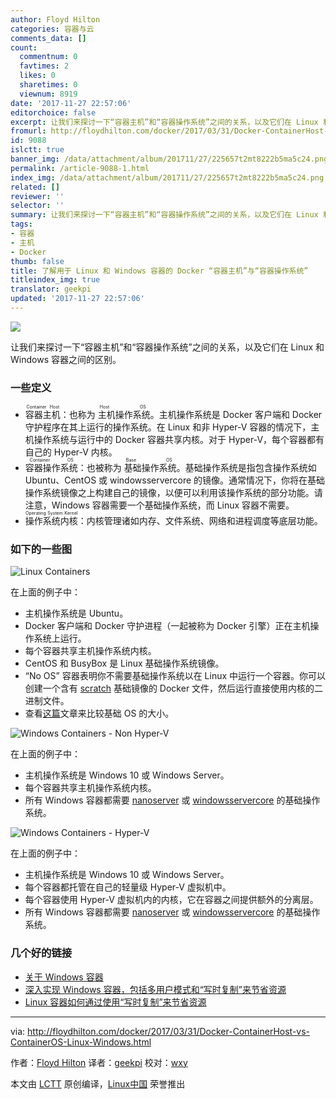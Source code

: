```yaml
---
author: Floyd Hilton
categories: 容器与云
comments_data: []
count:
  commentnum: 0
  favtimes: 2
  likes: 0
  sharetimes: 0
  viewnum: 8919
date: '2017-11-27 22:57:06'
editorchoice: false
excerpt: 让我们来探讨一下“容器主机”和“容器操作系统”之间的关系，以及它们在 Linux 和 Windows 容器之间的区别。
fromurl: http://floydhilton.com/docker/2017/03/31/Docker-ContainerHost-vs-ContainerOS-Linux-Windows.html
id: 9088
islctt: true
banner_img: /data/attachment/album/201711/27/225657t2mt8222b5ma5c24.png
permalink: /article-9088-1.html
index_img: /data/attachment/album/201711/27/225657t2mt8222b5ma5c24.png.thumb.jpg
related: []
reviewer: ''
selector: ''
summary: 让我们来探讨一下“容器主机”和“容器操作系统”之间的关系，以及它们在 Linux 和 Windows 容器之间的区别。
tags:
- 容器
- 主机
- Docker
thumb: false
title: 了解用于 Linux 和 Windows 容器的 Docker “容器主机”与“容器操作系统”
titleindex_img: true
translator: geekpi
updated: '2017-11-27 22:57:06'
---
```


![](/data/attachment/album/201711/27/225657t2mt8222b5ma5c24.png)


让我们来探讨一下“容器主机”和“容器操作系统”之间的关系，以及它们在 Linux 和 Windows 容器之间的区别。


### 一些定义


* <ruby> 容器主机 <rt>  Container Host </rt></ruby>：也称为<ruby> 主机操作系统 <rt>  Host OS </rt></ruby>。主机操作系统是 Docker 客户端和 Docker 守护程序在其上运行的操作系统。在 Linux 和非 Hyper-V 容器的情况下，主机操作系统与运行中的 Docker 容器共享内核。对于 Hyper-V，每个容器都有自己的 Hyper-V 内核。
* <ruby> 容器操作系统 <rt>  Container OS </rt></ruby>：也被称为<ruby> 基础操作系统 <rt>  Base OS </rt></ruby>。基础操作系统是指包含操作系统如 Ubuntu、CentOS 或 windowsservercore 的镜像。通常情况下，你将在基础操作系统镜像之上构建自己的镜像，以便可以利用该操作系统的部分功能。请注意，Windows 容器需要一个基础操作系统，而 Linux 容器不需要。
* <ruby> 操作系统内核 <rt>  Operating System Kernel </rt></ruby>：内核管理诸如内存、文件系统、网络和进程调度等底层功能。


### 如下的一些图


![Linux Containers](/data/attachment/album/201711/27/225709cc3cn4cwwj24acgs.png)


在上面的例子中：


* 主机操作系统是 Ubuntu。
* Docker 客户端和 Docker 守护进程（一起被称为 Docker 引擎）正在主机操作系统上运行。
* 每个容器共享主机操作系统内核。
* CentOS 和 BusyBox 是 Linux 基础操作系统镜像。
* “No OS” 容器表明你不需要基础操作系统以在 Linux 中运行一个容器。你可以创建一个含有 [scratch](https://hub.docker.com/_/scratch/) 基础镜像的 Docker 文件，然后运行直接使用内核的二进制文件。
* 查看[这篇](https://www.brianchristner.io/docker-image-base-os-size-comparison/)文章来比较基础 OS 的大小。


![Windows Containers - Non Hyper-V](/data/attachment/album/201711/27/225710zkx228jja2ux6kbc.png)


在上面的例子中：


* 主机操作系统是 Windows 10 或 Windows Server。
* 每个容器共享主机操作系统内核。
* 所有 Windows 容器都需要 [nanoserver](https://hub.docker.com/r/microsoft/nanoserver/) 或 [windowsservercore](https://hub.docker.com/r/microsoft/windowsservercore/) 的基础操作系统。


![Windows Containers - Hyper-V](/data/attachment/album/201711/27/225710nqztqqb295cqfuqf.png)


在上面的例子中：


* 主机操作系统是 Windows 10 或 Windows Server。
* 每个容器都托管在自己的轻量级 Hyper-V 虚拟机中。
* 每个容器使用 Hyper-V 虚拟机内的内核，它在容器之间提供额外的分离层。
* 所有 Windows 容器都需要 [nanoserver](https://hub.docker.com/r/microsoft/nanoserver/) 或 [windowsservercore](https://hub.docker.com/r/microsoft/windowsservercore/) 的基础操作系统。


### 几个好的链接


* [关于 Windows 容器](https://docs.microsoft.com/en-us/virtualization/windowscontainers/about/)
* [深入实现 Windows 容器，包括多用户模式和“写时复制”来节省资源](http://blog.xebia.com/deep-dive-into-windows-server-containers-and-docker-part-2-underlying-implementation-of-windows-server-containers/)
* [Linux 容器如何通过使用“写时复制”来节省资源](https://docs.docker.com/engine/userguide/storagedriver/imagesandcontainers/#the-copy-on-write-strategy)




---


via: <http://floydhilton.com/docker/2017/03/31/Docker-ContainerHost-vs-ContainerOS-Linux-Windows.html>


作者：[Floyd Hilton](http://floydhilton.com/about/) 译者：[geekpi](https://github.com/geekpi) 校对：[wxy](https://github.com/wxy)


本文由 [LCTT](https://github.com/LCTT/TranslateProject) 原创编译，[Linux中国](https://linux.cn/) 荣誉推出